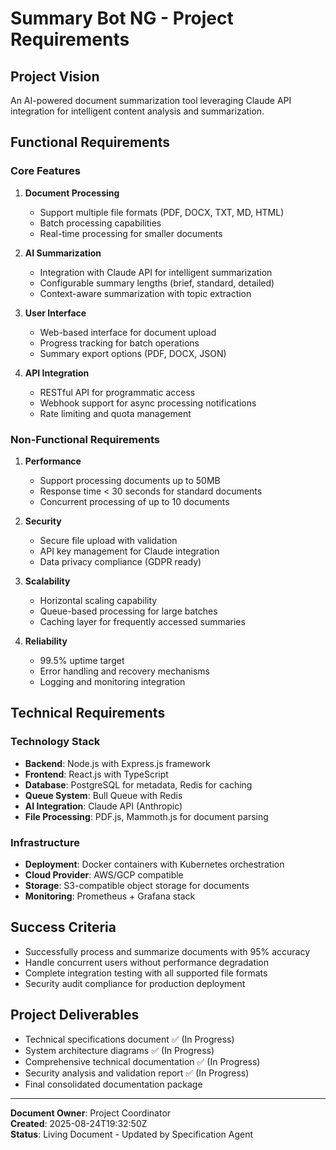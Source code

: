 # Summary Bot NG - Project Requirements

## Project Vision
An AI-powered document summarization tool leveraging Claude API integration for intelligent content analysis and summarization.

## Functional Requirements

### Core Features
1. **Document Processing**
   - Support multiple file formats (PDF, DOCX, TXT, MD, HTML)
   - Batch processing capabilities
   - Real-time processing for smaller documents

2. **AI Summarization**
   - Integration with Claude API for intelligent summarization
   - Configurable summary lengths (brief, standard, detailed)
   - Context-aware summarization with topic extraction

3. **User Interface**
   - Web-based interface for document upload
   - Progress tracking for batch operations
   - Summary export options (PDF, DOCX, JSON)

4. **API Integration**
   - RESTful API for programmatic access
   - Webhook support for async processing notifications
   - Rate limiting and quota management

### Non-Functional Requirements

1. **Performance**
   - Support processing documents up to 50MB
   - Response time < 30 seconds for standard documents
   - Concurrent processing of up to 10 documents

2. **Security**
   - Secure file upload with validation
   - API key management for Claude integration
   - Data privacy compliance (GDPR ready)

3. **Scalability**
   - Horizontal scaling capability
   - Queue-based processing for large batches
   - Caching layer for frequently accessed summaries

4. **Reliability**
   - 99.5% uptime target
   - Error handling and recovery mechanisms
   - Logging and monitoring integration

## Technical Requirements

### Technology Stack
- **Backend**: Node.js with Express.js framework
- **Frontend**: React.js with TypeScript
- **Database**: PostgreSQL for metadata, Redis for caching
- **Queue System**: Bull Queue with Redis
- **AI Integration**: Claude API (Anthropic)
- **File Processing**: PDF.js, Mammoth.js for document parsing

### Infrastructure
- **Deployment**: Docker containers with Kubernetes orchestration  
- **Cloud Provider**: AWS/GCP compatible
- **Storage**: S3-compatible object storage for documents
- **Monitoring**: Prometheus + Grafana stack

## Success Criteria
- Successfully process and summarize documents with 95% accuracy
- Handle concurrent users without performance degradation
- Complete integration testing with all supported file formats
- Security audit compliance for production deployment

## Project Deliverables
- Technical specifications document ✅ (In Progress)
- System architecture diagrams ✅ (In Progress)
- Comprehensive technical documentation ✅ (In Progress)
- Security analysis and validation report ✅ (In Progress)
- Final consolidated documentation package

---
**Document Owner**: Project Coordinator  
**Created**: 2025-08-24T19:32:50Z  
**Status**: Living Document - Updated by Specification Agent